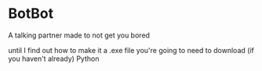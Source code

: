 # BotBot
A talking partner made to not get you bored

until I find out how to make it a .exe file you're going to need to download (if you haven't already) Python
